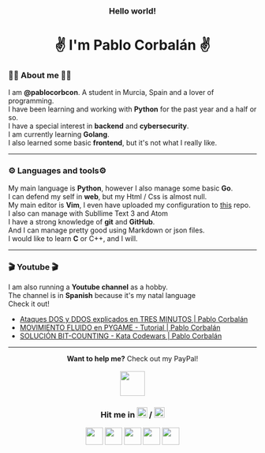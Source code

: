 <h3 align="center">Hello world!</h3>
<h1 align="center">✌️ I'm Pablo Corbalán ✌️</h1>
 
### 🙋‍♂️ About me 🙋‍♂️
<p>I am <strong>@pablocorbcon</strong>. A student in Murcia, Spain and a lover of programming.<br>I have been learning and working with <strong>Python</strong> for the past year and a half or so.<br>I have a special interest in <strong>backend</strong> and <strong>cybersecurity</strong>.<br>I am currently learning <strong>Golang</strong>.<br>I also learned some basic <strong>frontend</strong>, but it's not what I really like.<br></p>

---

### ⚙️ Languages and tools⚙️
<p>My main language is <strong>Python</strong>, however I also manage some basic <strong>Go</strong>.<br>I can defend my self in <strong>web</strong>, but my Html / Css is almost null.<br>My main editor is <strong>Vim</strong>, I even have uploaded my configuration to <a href="https://github.com/PabloCorbCon/vim-config">this</a> repo.<br>I also can manage with Subllime Text 3 and Atom<br>I have a strong knowledge of <strong>git</strong> and <strong>GitHub</strong>.<br>And I can manage pretty good using Markdown or json files.<br>I would like to learn <strong>C</strong> or C++, and I will.</p>

---

### 🎬 Youtube 🎬
<p>I am also running a <strong>Youtube channel</strong> as a hobby.<br>The channel is in <strong>Spanish</strong> because it's my natal language<br> Check it out!</p>

<!-- YOUTUBE:START -->
- [Ataques DOS y DDOS explicados en TRES MINUTOS | Pablo Corbalán](https://www.youtube.com/watch?v=QOldIGA1CPY)
- [MOVIMIENTO FLUIDO en PYGAME - Tutorial | Pablo Corbalán](https://www.youtube.com/watch?v=5M6vzWFjVDQ)
- [SOLUCIÓN BIT-COUNTING - Kata Codewars | Pablo Corbalán](https://www.youtube.com/watch?v=naslo5w5ib4)
<!-- YOUTUBE:END -->

---

<p align="center"><strong>Want to help me?</strong> Check out my PayPal!<br><br><a href="https://paypal.me/pablocorbcon"><img width="50px" src="https://www.flaticon.es/svg/static/icons/svg/985/985680.svg"></a>
</p>

<h3 align="center">Hit me in <img src="https://www.flaticon.es/svg/static/icons/svg/197/197593.svg" width="21px"> / <img src="https://www.flaticon.es/svg/static/icons/svg/197/197374.svg" width="21px"></h3>

<p align="center">
  <a href="https://twitter.com/pablocorbcon"><img src="https://www.flaticon.es/svg/static/icons/svg/733/733579.svg" width="35px"></a>
  <a href="https://www.youtube.com/channel/UCYawvF7GUx2eo2QUbtfdtAg?"><img src="https://www.flaticon.es/svg/static/icons/svg/1384/1384060.svg" width="35px"></a>
  <a href="https://t.me/pablocorbcon"><img src="https://www.flaticon.es/svg/static/icons/svg/2111/2111370.svg" width="35px"></a>
  <a href="https://reddit.com/u/ProgsNYX_"><img src="https://www.flaticon.es/svg/static/icons/svg/2111/2111589.svg" width="35px"></a>
  <a href="https://t.me/pablocorbcon"><img src="https://www.flaticon.es/svg/static/icons/svg/2111/2111644.svg" width="35px"></a>
</p>
